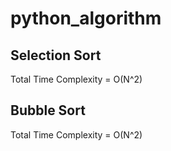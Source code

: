 # python_algorithm
## Selection Sort
Total Time Complexity = O(N^2)

## Bubble Sort
Total Time Complexity = O(N^2)
